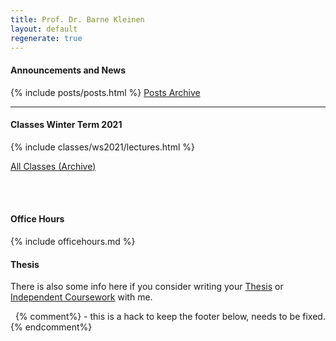 ```yaml
---
title: Prof. Dr. Barne Kleinen
layout: default
regenerate: true
---
```


<div class = "above">
  <h4>Announcements and News</h4>
  {% include posts/posts.html %}
  <a align = "right" href="{{ site.baseurl }}/news/">Posts Archive</a>
</div>
<hr/>

<div class = "box">
<h4>Classes Winter Term 2021</h4>
<div>
{% include classes/ws2021/lectures.html %}
</div>

<a href="{{ site.baseurl }}/classes/">All Classes (Archive)</a>

<br/><br/>
</div>

<div class = "box">
<h4>Office Hours</h4>
  {% include officehours.md %}
<br/>
</div>


<div class = "box">
<h4>Thesis</h4>
<p>There is also some info here if you consider writing your <a href="studies/thesis/">Thesis</a> or <a href="studies/ic/">Independent Coursework</a> with me.</p>
</div>  

<div class = "below">
&nbsp;
{% comment%}
- this is a hack to keep the footer below, needs to be fixed.
{% endcomment%}
</div>
